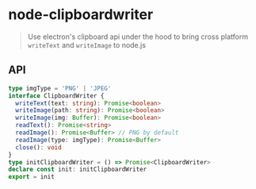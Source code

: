 # node-clipboardwriter

> Use electron's clipboard api under the hood to bring cross platform `writeText` and `writeImage` to node.js

## API

```ts
type imgType = 'PNG' | 'JPEG'
interface ClipboardWriter {
  writeText(text: string): Promise<boolean>
  writeImage(path: string): Promise<boolean>
  writeImage(img: Buffer): Promise<boolean>
  readText(): Promise<string>
  readImage(): Promise<Buffer> // PNG by default
  readImage(type: imgType): Promise<Buffer>
  close(): void
}
type initClipboardWriter = () => Promise<ClipboardWriter>
declare const init: initClipboardWriter
export = init
```
